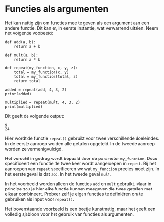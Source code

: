 # Functies als argumenten

Het kan nuttig zijn om functies mee te geven als een argument aan een andere functie. Dit kan er, in eerste instantie, wat verwarrend uitzien. Neem het volgende voobeeld:

	def add(a, b):
		return a + b

	def mult(a, b):
		return a * b

	def repeat(my_function, x, y, z):
		total = my_function(x, y)
		total = my_function(total, z)
		return total

	added = repeat(add, 4, 3, 2)
	print(added)

	multiplied = repeat(mult, 4, 3, 2)
	print(multiplied)

Dit geeft de volgende output:

	9
	24

Hier wordt de functie `repeat()` gebruikt voor twee verschillende doeleindes. In de eerste aanroep worden alle getallen opgeteld. In de tweede aanroep worden ze vermenigvuldigd.

Het verschil in gedrag wordt bepaald door de parameter `my_function`. Deze specificeert een functie de twee keer wordt aangeroepen in `repeat`. Bij het aanroepen van `repeat` specificeren we wat `my_function` precies moet zijn. In het eerste geval is dat `add`. In het tweede geval `mult`.

In het voorbeeld worden alleen de functies `add` en `mult` gebruikt. Maar in principe zou je hier elke functie kunnen meegeven die twee getallen met elkaar combineert. Probeer zelf je eigen functies te definiëren om te gebruiken als input voor `repeat()`.

Het bovenstaande voorbeeld is een beetje kunstmatig, maar het geeft een volledig sjabloon voor het gebruik van functies als argumenten.
